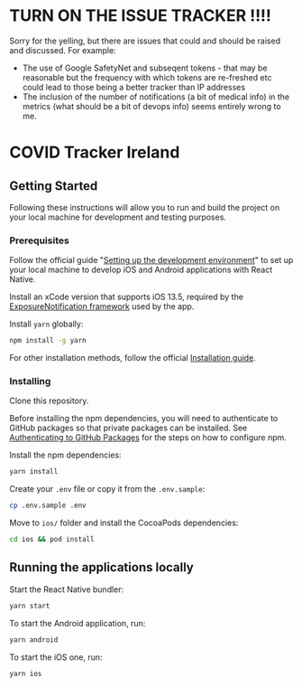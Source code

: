 
# TURN ON THE ISSUE TRACKER !!!!

Sorry for the yelling, but there are issues that could and should be raised and
discussed. For example:
  - The use of Google SafetyNet and subseqent tokens - that may be reasonable but the frequency with which tokens are re-freshed etc could lead to those being  a better tracker than IP addresses
  - The inclusion of the number of notifications (a bit of medical info) in the metrics (what should be a bit of devops info) seems entirely wrong to me.

# COVID Tracker Ireland


## Getting Started

Following these instructions will allow you to run and build the project on your local machine for development and testing purposes.

### Prerequisites

Follow the official guide "[Setting up the development environment](https://reactnative.dev/docs/environment-setup)" to set up your local machine to develop iOS and Android applications with React Native.

Install an xCode version that supports iOS 13.5, required by the [ExposureNotification framework](https://developer.apple.com/documentation/exposurenotification) used by the app.

Install `yarn` globally:

```bash
npm install -g yarn
```

For other installation methods, follow the official [Installation guide](https://classic.yarnpkg.com/en/docs/install).

### Installing

Clone this repository.

Before installing the npm dependencies, you will need to authenticate to GitHub packages so that private packages can be installed. See [Authenticating to GitHub Packages](https://docs.github.com/en/packages/using-github-packages-with-your-projects-ecosystem/configuring-npm-for-use-with-github-packages#authenticating-to-github-packages) for the steps on how to configure npm.

Install the npm dependencies:

```bash
yarn install
```

Create your `.env` file or copy it from the `.env.sample`:

```bash
cp .env.sample .env
```

Move to `ios/` folder and install the CocoaPods dependencies:

```bash
cd ios && pod install
```

## Running the applications locally

Start the React Native bundler:

```bash
yarn start
```

To start the Android application, run:

```bash
yarn android
```

To start the iOS one, run:

```bash
yarn ios
```
